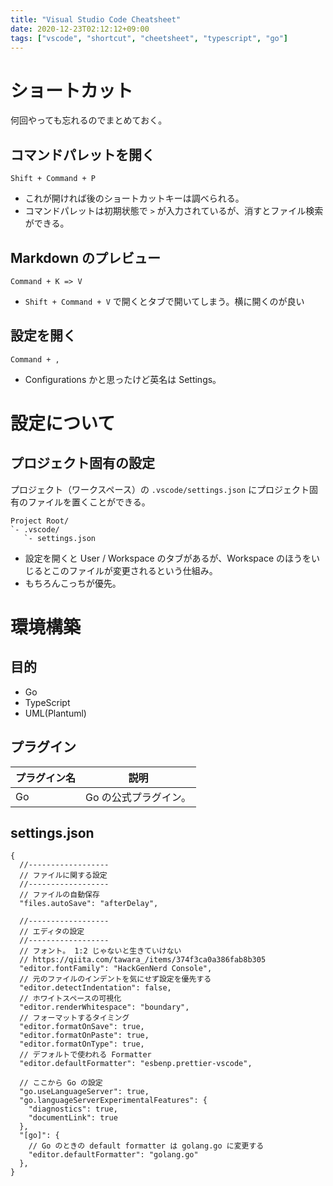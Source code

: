 ```yaml
---
title: "Visual Studio Code Cheatsheet"
date: 2020-12-23T02:12:12+09:00
tags: ["vscode", "shortcut", "cheetsheet", "typescript", "go"]
---
```


# ショートカット

何回やっても忘れるのでまとめておく。

## コマンドパレットを開く

```
Shift + Command + P
```

- これが開ければ後のショートカットキーは調べられる。
- コマンドパレットは初期状態で `>` が入力されているが、消すとファイル検索ができる。

## Markdown のプレビュー

```
Command + K => V
```

- `Shift + Command + V` で開くとタブで開いてしまう。横に開くのが良い

## 設定を開く

```
Command + ,
```

- Configurations かと思ったけど英名は Settings。

# 設定について

## プロジェクト固有の設定

プロジェクト（ワークスペース）の `.vscode/settings.json` にプロジェクト固有のファイルを置くことができる。

```
Project Root/
`- .vscode/
   `- settings.json
```

- 設定を開くと User / Workspace のタブがあるが、Workspace のほうをいじるとこのファイルが変更されるという仕組み。
- もちろんこっちが優先。

# 環境構築

## 目的

- Go
- TypeScript
- UML(Plantuml)

## プラグイン

| プラグイン名 | 説明                  |
| ------------ | --------------------- |
| Go           | Go の公式プラグイン。 |

## settings.json

```
{
  //------------------
  // ファイルに関する設定
  //------------------
  // ファイルの自動保存
  "files.autoSave": "afterDelay",

  //------------------
  // エディタの設定
  //------------------
  // フォント。 1:2 じゃないと生きていけない
  // https://qiita.com/tawara_/items/374f3ca0a386fab8b305
  "editor.fontFamily": "HackGenNerd Console",
  // 元のファイルのインデントを気にせず設定を優先する
  "editor.detectIndentation": false,
  // ホワイトスペースの可視化
  "editor.renderWhitespace": "boundary",
  // フォーマットするタイミング
  "editor.formatOnSave": true,
  "editor.formatOnPaste": true,
  "editor.formatOnType": true,
  // デフォルトで使われる Formatter
  "editor.defaultFormatter": "esbenp.prettier-vscode",

  // ここから Go の設定
  "go.useLanguageServer": true,
  "go.languageServerExperimentalFeatures": {
    "diagnostics": true,
    "documentLink": true
  },
  "[go]": {
    // Go のときの default formatter は golang.go に変更する
    "editor.defaultFormatter": "golang.go"
  },
}
```
